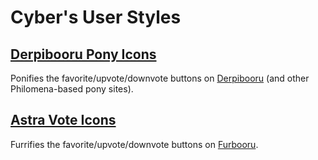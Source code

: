 # Cyber's User Styles

## [Derpibooru Pony Icons](derpi-vote-icons)

Ponifies the favorite/upvote/downvote buttons on [Derpibooru](https://derpibooru.org) (and other Philomena-based pony sites).


## [Astra Vote Icons](furb-vote-icons)

Furrifies the favorite/upvote/downvote buttons on [Furbooru](https://furbooru.org/).